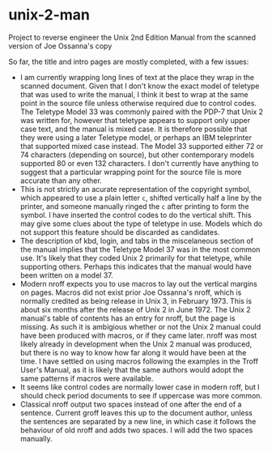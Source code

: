 # unix-2-man
Project to reverse engineer the Unix 2nd Edition Manual from the scanned version of Joe Ossanna's copy

So far, the title and intro pages are mostly completed, with a few issues:

- I am currently wrapping long lines of text at the place they wrap in the scanned document. Given that I don't know the exact model of teletype that was used to write the manual, I think it best to wrap at the same point in the source file unless otherwise required due to control codes. The Teletype Model 33 was commonly paired with the PDP-7 that Unix 2 was written for, however that teletype appears to support only upper case text, and the manual is mixed case. It is therefore possible that they were using a later Teletype model, or perhaps an IBM teleprinter that supported mixed case instead. The Model 33 supported either 72 or 74 characters (depending on source), but other contemporary models supported 80 or even 132 characters. I don't currently have anything to suggest that a particular wrapping point for the source file is more accurate than any other.
- This is not strictly an acurate representation of the copyright symbol, which appeared to use a plain letter `c`, shifted vertically half a line by the printer, and someone manually ringed the `c` after printing to form the symbol. I have inserted the control codes to do the vertical shift. This may give some clues about the type of teletype in use. Models which do not support this feature should be discarded as candidates.
- The description of kbd, login, and tabs in the miscelaneous section of the manual implies that the Teletype Model 37 was in the most common use. It's likely that they coded Unix 2 primarily for that teletype, while supporting others. Perhaps this indicates that the manual would have been written on a model 37.
- Modern nroff expects you to use macros to lay out the vertical margins on pages. Macros did not exist prior Joe Ossanna's nroff, which is normally credited as being release in Unix 3, in February 1973. This is about six months after the release of Unix 2 in June 1972. The Unix 2 manual's table of contents has an entry for nroff, but the page is missing. As such it is ambigious whether or not the Unix 2 manual could have been produced with macros, or if they came later. nroff was most likely already in development when the Unix 2 manual was produced, but there is no way to know how far along it would have been at the time. I have settled on using macros following the examples in the Troff User's Manual, as it is likely that the same authors would adopt the same patterns if macros were available.
- It seems like control codes are normally lower case in modern roff, but I should check period documents to see if uppercase was more common.
- Classical nroff output two spaces instead of one after the end of a sentence. Current groff leaves this up to the document author, unless the sentences are separated by a new line, in which case it follows the behaviour of old nroff and adds two spaces. I will add the two spaces manually.
